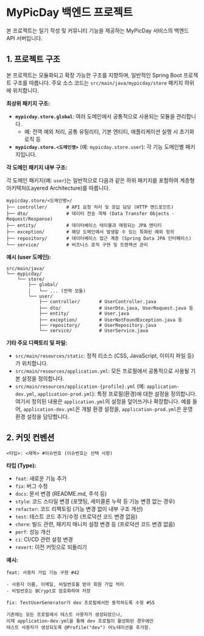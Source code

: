 # MyPicDay 백엔드 프로젝트

본 프로젝트는 일기 작성 및 커뮤니티 기능을 제공하는 MyPicDay 서비스의 백엔드 API 서버입니다.

## 1. 프로젝트 구조

본 프로젝트는 모듈화되고 확장 가능한 구조를 지향하며, 일반적인 Spring Boot 프로젝트 구조를 따릅니다. 주요 소스 코드는 `src/main/java/mypicday/store` 패키지 하위에 위치합니다.

**최상위 패키지 구조:**

- **`mypicday.store.global`**: 여러 도메인에서 공통적으로 사용되는 모듈을 관리합니다.
    - 예: 전역 예외 처리, 공통 유틸리티, 기본 엔티티, 애플리케이션 실행 시 초기화 로직 등
- **`mypicday.store.<도메인명>`** (예: `mypicday.store.user`): 각 기능 도메인별 패키지입니다.

**각 도메인 패키지 내부 구조:**

각 도메인 패키지(예: `user`)는 일반적으로 다음과 같은 하위 패키지를 포함하여 계층형 아키텍처(Layered Architecture)를 따릅니다.

```
mypicday.store/<도메인명>/
├── controller/       # API 요청 처리 및 응답 담당 (HTTP 엔드포인트)
├── dto/              # 데이터 전송 객체 (Data Transfer Objects - Request/Response)
├── entity/           # 데이터베이스 테이블과 매핑되는 JPA 엔티티
├── exception/        # 해당 도메인에서 발생할 수 있는 특화된 예외 정의
├── repository/       # 데이터베이스 접근 계층 (Spring Data JPA 인터페이스)
└── service/          # 비즈니스 로직 구현 및 트랜잭션 관리
```

**예시 (user 도메인):**

```
src/main/java/
└── mypicday/
    └── store/
        ├── global/
        │   └── ... (전역 모듈)
        └── user/                 
            ├── controller/       # UserController.java
            ├── dto/              # UserDto.java, UserRequest.java 등
            ├── entity/           # User.java
            ├── exception/        # UserNotFoundException.java 등
            ├── repository/       # UserRepository.java
            └── service/          # UserService.java
```

**기타 주요 디렉토리 및 파일:**

- `src/main/resources/static`: 정적 리소스 (CSS, JavaScript, 이미지 파일 등)가 위치합니다.
- `src/main/resources/application.yml`: 모든 프로필에서 공통적으로 사용될 기본 설정을 정의합니다.
- `src/main/resources/application-{profile}.yml` (예: `application-dev.yml`, `application-prod.yml`): 특정 프로필(환경)에 대한 설정을 정의합니다. 여기서 정의된 내용은 `application.yml`의 설정을 덮어쓰거나 확장합니다. 예를 들어, `application-dev.yml`은 개발 환경 설정을, `application-prod.yml`은 운영 환경 설정을 담당합니다.

## 2. 커밋 컨벤션
```
<타입>: <제목> #이슈번호 (이슈번호는 선택 사항)
```

**타입 (Type):**

- `feat`: 새로운 기능 추가
- `fix`: 버그 수정
- `docs`: 문서 변경 (README.md, 주석 등)
- `style`: 코드 스타일 변경 (포맷팅, 세미콜론 누락 등 기능 변경 없는 경우)
- `refactor`: 코드 리팩토링 (기능 변경 없이 내부 구조 개선)
- `test`: 테스트 코드 추가/수정 (프로덕션 코드 변경 없음)
- `chore`: 빌드 관련, 패키지 매니저 설정 변경 등 (프로덕션 코드 변경 없음)
- `perf`: 성능 개선
- `ci`: CI/CD 관련 설정 변경
- `revert`: 이전 커밋으로 되돌리기

**예시:**

```
feat: 사용자 가입 기능 구현 #42

- 사용자 이름, 이메일, 비밀번호를 받아 회원 가입 처리
- 비밀번호는 BCrypt로 암호화하여 저장
```

```
fix: TestUserGenerator가 dev 프로필에서만 동작하도록 수정 #55

기존에는 모든 프로필에서 테스트 사용자가 생성되었으나,
이제 application-dev.yml을 통해 dev 프로필이 활성화된 경우에만
테스트 사용자가 생성되도록 @Profile("dev") 어노테이션을 추가함.
```